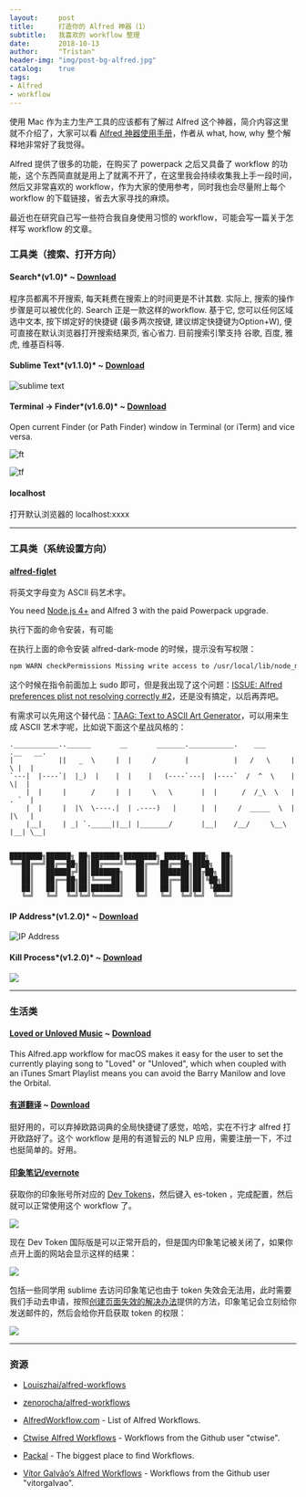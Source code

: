 ```yaml
---
layout:     post
title:      打造你的 Alfred 神器（1）
subtitle:   我喜欢的 workflow 整理 
date:       2018-10-13
author:     "Tristan"
header-img: "img/post-bg-alfred.jpg"
catalog:    true
tags:
- Alfred
- workflow
---
```


使用 Mac 作为主力生产工具的应该都有了解过 Alfred 这个神器，简介内容这里就不介绍了，大家可以看 [Alfred 神器使用手册](https://sspai.com/post/44624)，作者从 what, how, why 整个解释地非常好了我觉得。

Alfred 提供了很多的功能，在购买了 powerpack 之后又具备了 workflow 的功能，这个东西简直就是用上了就离不开了，在这里我会持续收集我上手一段时间，然后又非常喜欢的 workflow，作为大家的使用参考，同时我也会尽量附上每个 workflow 的下载链接，省去大家寻找的麻烦。

最近也在研究自己写一些符合我自身使用习惯的 workflow，可能会写一篇关于怎样写 workflow 的文章。

### 工具类（搜索、打开方向）

#### Search*(v1.0)* ~ [Download](https://github.com/Louiszhai/alfred-workflows/blob/master/workflows/Search.alfredworkflow?raw=true)

程序员都离不开搜索, 每天耗费在搜索上的时间更是不计其数. 实际上, 搜索的操作步骤是可以被优化的. Search 正是一款这样的workflow. 基于它, 您可以任何区域选中文本, 按下绑定好的快捷键 (最多两次按键, 建议绑定快捷键为Option+W), 便可直接在默认浏览器打开搜索结果页, 省心省力. 目前搜索引擎支持 谷歌, 百度, 雅虎, 维基百科等.

#### Sublime Text*(v1.1.0)* ~ [Download](https://github.com/zenorocha/alfred-workflows/raw/master/sublime-text/sublime-text.alfredworkflow)

![sublime text](https://ws4.sinaimg.cn/large/006tNbRwly1fw6lrdo69cj30x0092wep.jpg)

#### Terminal → Finder*(v1.6.0)* ~ [Download](https://github.com/zenorocha/alfred-workflows/raw/master/terminal-finder/terminal-finder.alfredworkflow)

Open current Finder (or Path Finder) window in Terminal (or iTerm) and vice versa.

![ft](https://ws4.sinaimg.cn/large/006tNbRwly1fw6lv239ekj30x00b8q35.jpg)

![tf](https://ws2.sinaimg.cn/large/006tNbRwly1fw6lv5660mj30x00920st.jpg)

#### localhost

打开默认浏览器的 localhost:xxxx 

--------------------------------------------------

### 工具类（系统设置方向）

#### [alfred-figlet](https://github.com/importre/alfred-figlet)
将英文字母变为 ASCII 码艺术字。

You need [Node.js 4+](https://nodejs.org/) and Alfred 3 with the paid Powerpack upgrade.

执行下面的命令安装，有可能


在执行上面的命令安装 alfred-dark-mode 的时候，提示没有写权限：
```zsh
npm WARN checkPermissions Missing write access to /usr/local/lib/node_modules
```
这个时候在指令前面加上 sudo 即可，但是我出现了这个问题：[ISSUE: Alfred preferences plist not resolving correctly #2](https://github.com/importre/alfred-slack-status/issues/2)，还是没有搞定，以后再弄吧。

有需求可以先用这个替代品：[TAAG: Text to ASCII Art Generator](http://patorjk.com/software/taag/)，可以用来生成 ASCII 艺术字呢，比如说下面这个星战风格的：
```
.___________..______       __       _______.___________.    ___      .__   __. 
|           ||   _  \     |  |     /       |           |   /   \     |  \ |  | 
`---|  |----`|  |_)  |    |  |    |   (----`---|  |----`  /  ^  \    |   \|  | 
    |  |     |      /     |  |     \   \       |  |      /  /_\  \   |  . `  | 
    |  |     |  |\  \----.|  | .----)   |      |  |     /  _____  \  |  |\   | 
    |__|     | _| `._____||__| |_______/       |__|    /__/     \__\ |__| \__| 
                                                                               
```

```
████████╗██████╗ ██╗███████╗████████╗ █████╗ ███╗   ██╗
╚══██╔══╝██╔══██╗██║██╔════╝╚══██╔══╝██╔══██╗████╗  ██║
   ██║   ██████╔╝██║███████╗   ██║   ███████║██╔██╗ ██║
   ██║   ██╔══██╗██║╚════██║   ██║   ██╔══██║██║╚██╗██║
   ██║   ██║  ██║██║███████║   ██║   ██║  ██║██║ ╚████║
   ╚═╝   ╚═╝  ╚═╝╚═╝╚══════╝   ╚═╝   ╚═╝  ╚═╝╚═╝  ╚═══╝                                      
```

#### IP Address*(v1.2.0)* ~ [Download](https://github.com/zenorocha/alfred-workflows/raw/master/ip-address/ip-address.alfredworkflow)

![IP Address](https://ws3.sinaimg.cn/large/006tNbRwly1fw6lcs4ky3j30x00dejrv.jpg)

#### Kill Process*(v1.2.0)* ~ [Download](https://github.com/zenorocha/alfred-workflows/raw/master/kill-process/kill-process.alfredworkflow)

![](https://ws1.sinaimg.cn/large/006tNbRwly1fw6li0ynswj30x00det95.jpg)

--------------------------------------------------

### 生活类

#### [Loved or Unloved Music](https://github.com/robotsandcake/alfred-love-loved-music-workflow) ~ [Download](https://github.com/robotsandcake/alfred-love-loved-music-workflow/blob/master/love-unloved-music.alfredworkflow?raw=true)

This Alfred.app workflow for macOS makes it easy for the user to set the currently playing song to "Loved" or "Unloved", which when coupled with an iTunes Smart Playlist means you can avoid the Barry Manilow and love the Orbital.

#### [有道翻译](https://github.com/wensonsmith/YoudaoTranslate) ~ [Download](https://github.com/wensonsmith/YoudaoTranslate/releases)

挺好用的，可以弃掉欧路词典的全局快捷键了感觉，哈哈，实在不行才 alfred 打开欧路好了。这个 workflow 是用的有道智云的 NLP 应用，需要注册一下，不过也挺简单的。好用。

#### [印象笔记/evernote](https://www.zhihu.com/question/28011717/answer/140638646)

获取你的印象账号所对应的 [Dev Tokens](http://dev.evernote.com/doc/articles/dev_tokens.php)，然后键入 es-token ，完成配置，然后就可以正常使用这个 workflow 了。

![](https://ws4.sinaimg.cn/large/006tNbRwly1fwzyokrccdj30vo0fmjw4.jpg)

现在 Dev Token 国际版是可以正常开启的，但是国内印象笔记被关闭了，如果你点开上面的网站会显示这样的结果：

![](https://ws1.sinaimg.cn/large/006tNbRwly1fwwf11gqfsj31fo0pmdib.jpg)

包括一些同学用 sublime 去访问印象笔记也由于 token 失效会无法用，此时需要我们手动去申请，按照[创建页面失效的解决办法](http://www.biliyu.com/article/1799.html)提供的方法，印象笔记会立刻给你发送邮件的，然后会给你开启获取 token 的权限：

![](https://ws2.sinaimg.cn/large/006tNbRwly1fwwf42oiwdj314i0c6aaw.jpg)



--------------------------------------------------



### 资源
- [Louiszhai/alfred-workflows](https://github.com/Louiszhai/alfred-workflows)
- [zenorocha/alfred-workflows](https://github.com/zenorocha/alfred-workflows#ip-address-v120--download)

- [AlfredWorkflow.com](http://alfredworkflow.com) - List of Alfred Workflows.
- [Ctwise Alfred Workflows](https://github.com/ctwise/alfred-workflows) - Workflows from the Github user "ctwise".
- [Packal](http://www.packal.org/) - The biggest place to find Workflows.
- [Vítor Galvão’s Alfred Workflows](https://github.com/vitorgalvao/alfred-workflows/) - Workflows from the Github user "vitorgalvao".
